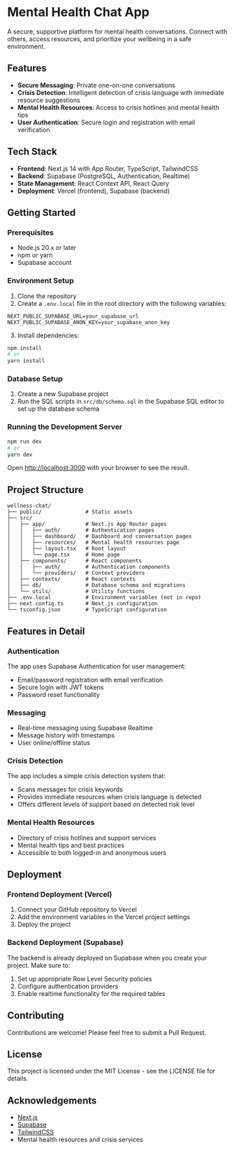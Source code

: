 # Mental Health Chat App

A secure, supportive platform for mental health conversations. Connect with others, access resources, and prioritize your wellbeing in a safe environment.

## Features

- **Secure Messaging**: Private one-on-one conversations
- **Crisis Detection**: Intelligent detection of crisis language with immediate resource suggestions
- **Mental Health Resources**: Access to crisis hotlines and mental health tips
- **User Authentication**: Secure login and registration with email verification

## Tech Stack

- **Frontend**: Next.js 14 with App Router, TypeScript, TailwindCSS
- **Backend**: Supabase (PostgreSQL, Authentication, Realtime)
- **State Management**: React Context API, React Query
- **Deployment**: Vercel (frontend), Supabase (backend)

## Getting Started

### Prerequisites

- Node.js 20.x or later
- npm or yarn
- Supabase account

### Environment Setup

1. Clone the repository
2. Create a `.env.local` file in the root directory with the following variables:

```
NEXT_PUBLIC_SUPABASE_URL=your_supabase_url
NEXT_PUBLIC_SUPABASE_ANON_KEY=your_supabase_anon_key
```

3. Install dependencies:

```bash
npm install
# or
yarn install
```

### Database Setup

1. Create a new Supabase project
2. Run the SQL scripts in `src/db/schema.sql` in the Supabase SQL editor to set up the database schema

### Running the Development Server

```bash
npm run dev
# or
yarn dev
```

Open [http://localhost:3000](http://localhost:3000) with your browser to see the result.

## Project Structure

```
wellness-chat/
├── public/              # Static assets
├── src/
│   ├── app/             # Next.js App Router pages
│   │   ├── auth/        # Authentication pages
│   │   ├── dashboard/   # Dashboard and conversation pages
│   │   ├── resources/   # Mental health resources page
│   │   ├── layout.tsx   # Root layout
│   │   └── page.tsx     # Home page
│   ├── components/      # React components
│   │   ├── auth/        # Authentication components
│   │   └── providers/   # Context providers
│   ├── contexts/        # React contexts
│   ├── db/              # Database schema and migrations
│   └── utils/           # Utility functions
├── .env.local           # Environment variables (not in repo)
├── next.config.ts       # Next.js configuration
└── tsconfig.json        # TypeScript configuration
```

## Features in Detail

### Authentication

The app uses Supabase Authentication for user management:
- Email/password registration with email verification
- Secure login with JWT tokens
- Password reset functionality

### Messaging

- Real-time messaging using Supabase Realtime
- Message history with timestamps
- User online/offline status

### Crisis Detection

The app includes a simple crisis detection system that:
- Scans messages for crisis keywords
- Provides immediate resources when crisis language is detected
- Offers different levels of support based on detected risk level

### Mental Health Resources

- Directory of crisis hotlines and support services
- Mental health tips and best practices
- Accessible to both logged-in and anonymous users

## Deployment

### Frontend Deployment (Vercel)

1. Connect your GitHub repository to Vercel
2. Add the environment variables in the Vercel project settings
3. Deploy the project

### Backend Deployment (Supabase)

The backend is already deployed on Supabase when you create your project. Make sure to:
1. Set up appropriate Row Level Security policies
2. Configure authentication providers
3. Enable realtime functionality for the required tables

## Contributing

Contributions are welcome! Please feel free to submit a Pull Request.

## License

This project is licensed under the MIT License - see the LICENSE file for details.

## Acknowledgements

- [Next.js](https://nextjs.org/)
- [Supabase](https://supabase.io/)
- [TailwindCSS](https://tailwindcss.com/)
- Mental health resources and crisis services
